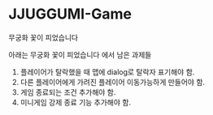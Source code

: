 # JJUGGUMI-Game

무궁화 꽃이 피었습니다

아래는 무궁화 꽃이 피었습니다 에서 남은 과제들
1. 플레이어가 탈락했을 때 맵에 dialog로 탈락자 표기해야 함.
2. 다른 플레이어에게 가려진 플레이어 이동가능하게 만들어야 함.
3. 게임 종료되는 조건 추가해야 함.
4. 미니게임 강제 종료 기능 추가해야 함.
